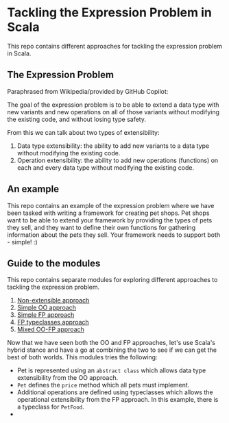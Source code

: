 # Tackling the Expression Problem in Scala

This repo contains different approaches for tackling the expression problem in Scala.

## The Expression Problem

Paraphrased from Wikipedia/provided by GitHub Copilot:

The goal of the expression problem is to be able to extend a data type with new variants and new operations on all of those variants without modifying the existing code, and without losing type safety.

From this we can talk about two types of extensibility:

1. Data type extensibility: the ability to add new variants to a data type without modifying the existing code.
2. Operation extensibility: the ability to add new operations (functions) on each and every data type without modifying the existing code.

## An example

This repo contains an example of the expression problem where we have been tasked with writing a framework for creating pet shops. Pet shops want to be able to extend your framework by providing the types of pets they sell, and they want to define their own functions for gathering information about the pets they sell. Your framework needs to support both - simple! :)

## Guide to the modules

This repo contains separate modules for exploring different approaches to tackling the expression problem.

1. [Non-extensible approach](./non-extensible/README.md)
2. [Simple OO approach](./simple-oo/README.md)
3. [Simple FP approach](./simple-fp/README.md)
4. [FP typeclasses approach](./fp-typeclasses/README.md)
5. [Mixed OO-FP approach](./mixed-oo-fp/README.md)

Now that we have seen both the OO and FP approaches, let's use Scala's hybrid stance and have a go at combining the two to see if we can get the best of both worlds. This modules tries the following:

- Pet is represented using an `abstract class` which allows data type extensibility from the OO approach.
- `Pet` defines the `price` method which all pets must implement.
- Additional operations are defined using typeclasses which allows the operational extensibility from the FP approach. In this example, there is a typeclass for `PetFood`.
- 